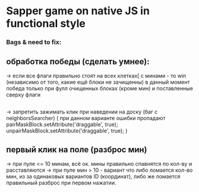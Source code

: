 # Sapper game on native JS in functional style


### Bags & need to fix:


## обработка победы (сделать умнее):
 -> если все флаги правильно стоят на всех клетках[ c минами - то win (независимо от того,
  какие ещё блоки не зачищенны)
 в данный момент победа только при фулл очищенных блоках (кроме мин) и поставленные сверху флаги


##
-> запретить зажимать клик при наведении на доску (баг с neighborsSearcher)
( при данном варианте ошибки пропадают
					pairMaskBlock.setAttribute('draggable', true);
					unpairMaskBlock.setAttribute('draggable', true);
)


## первый клик на поле (разброс мин)
-> при пуле <= 10 минам, всё ок. мины правильно спавнятся по кол-ву и расставляются
-> при пуле мин > 10 - вариант что либо ломается кол-во мин, из за одинаковых вариантов ID (координат),
либо же ломается правильный разброс при первом нажатии.